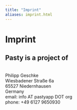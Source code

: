 ```yaml
---
title: "Imprint"
aliases: imprint.html
---
```

Imprint
=======
Pasty is a project of
---------------------
\
Philipp Geschke  
Wiesbadener Stra&szlig;e 6a  
65527 Niedernhausen  
Germany  
email: info AT pastyapp DOT org  
phone: +49 6127 9650930
